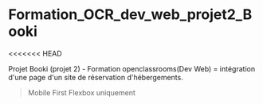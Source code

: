 # Formation_OCR_dev_web_projet2_Booki
<<<<<<< HEAD

Projet Booki (projet 2) - Formation openclassrooms(Dev Web) = intégration d'une page d'un site de réservation d'hébergements.
 > Mobile First
 > Flexbox uniquement


